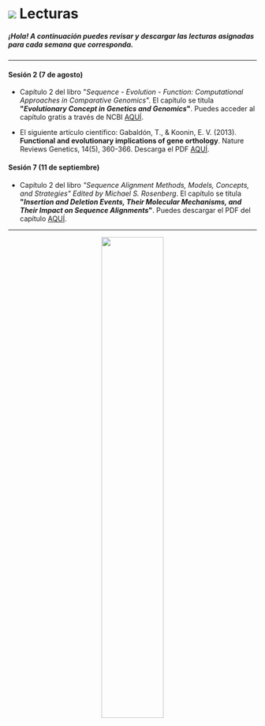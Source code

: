 # ![](https://github.com/BIOQ380/Syllabus/blob/master/images/readings.png?raw=true) Lecturas

##### ¡Hola! A continuación puedes revisar y descargar las lecturas asignadas para cada semana que corresponda.

---

#### Sesión 2 (7 de agosto)

* Capítulo 2 del libro "_Sequence - Evolution - Function: Computational Approaches in Comparative Genomics_". El capítulo se titula **"_Evolutionary Concept in Genetics and Genomics_"**. Puedes acceder al capítulo gratis a través de NCBI [AQUÍ](https://www.ncbi.nlm.nih.gov/books/NBK20255/?report=reader).

* El siguiente artículo científico: Gabaldón, T., & Koonin, E. V. (2013). **Functional and evolutionary implications of gene orthology**. Nature Reviews Genetics, 14(5), 360-366. Descarga el PDF [AQUÍ](https://github.com/BIOQ380/Lecturas/raw/master/documents/Gabaldón_2013_NatRevGenet.pdf).

#### Sesión 7 (11 de septiembre)

* Capítulo 2 del libro _"Sequence Alignment
Methods, Models, Concepts, and Strategies" Edited by Michael S. Rosenberg_. El capítulo se titula **"_Insertion and Deletion Events, Their Molecular Mechanisms, and Their Impact on Sequence Alignments_"**. Puedes descargar el PDF del capítulo [AQUÍ](https://github.com/BIOQ380/Lecturas/raw/master/documents/Chapter2from_MichaelSRosenberg_Sequence_Alignment_Methods_Models_Concepts_and_Strategies_UniversityCaliforniaPress_2009.pdf).

---

<p align="center">
<img width="50%" src="https://github.com/BIOQ380/Syllabus/blob/master/images/unab_cbib_horizontal.png?raw=true">
</p>
